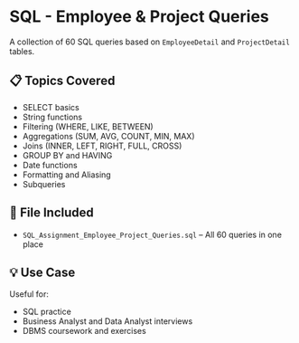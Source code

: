 # SQL - Employee & Project Queries

A collection of 60 SQL queries based on `EmployeeDetail` and `ProjectDetail` tables.

## 📋 Topics Covered
- SELECT basics
- String functions
- Filtering (WHERE, LIKE, BETWEEN)
- Aggregations (SUM, AVG, COUNT, MIN, MAX)
- Joins (INNER, LEFT, RIGHT, FULL, CROSS)
- GROUP BY and HAVING
- Date functions
- Formatting and Aliasing
- Subqueries

## 📂 File Included
- `SQL_Assignment_Employee_Project_Queries.sql` – All 60 queries in one place

## 💡 Use Case
Useful for:
- SQL practice
- Business Analyst and Data Analyst interviews
- DBMS coursework and exercises
